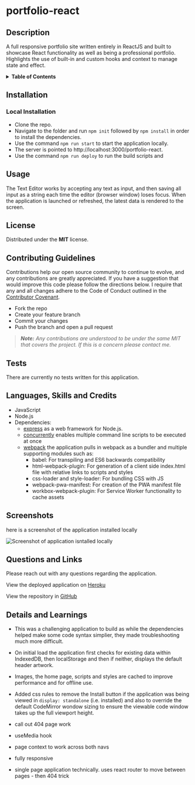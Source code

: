 # portfolio-react

## Description
A full responsive portfolio site written entirely in ReactJS and built to showcase React functionality as well as being a professional portfolio. Highlights the use of built-in and custom hooks and context to manage state and effect.

<details>
<summary><strong>Table of Contents</strong></summary>

- [Installation](#installation)
- [Usage](#usage)
- [License](#license)
- [Contributing Guidelines](#contributing-guidelines)
- [Tests](#tests)
- [Languages, Skills and Credits](#languages-skills-and-credits)
- [Screenshots](#screenshots)
- [Questions and Links](#questions-and-links)
- [Details and Learnings](#details-and-learnings)
</details>

## Installation
### Local Installation
- Clone the repo.
- Navigate to the folder and run `npm init` followed by `npm install` in order to install the dependencies.
- Use the command `npm run start` to start the application locally.
- The server is pointed to http://localhost:3000/portfolio-react.
- Use the command `npm run deploy` to run the build scripts and 

## Usage
The Text Editor works by accepting any text as input, and then saving all input as a string each time the editor (browser window) loses focus. When the application is launched or refreshed, the latest data is rendered to the screen. 

## License
Distributed under the **MIT** license.

## Contributing Guidelines
Contributions help our open source community to continue to evolve, and any contributions are greatly appreciated. If you have a suggestion that would improve this code please follow the directions below. I require that any and all changes adhere to the Code of Conduct outlined in the [Contributor Covenant](https://www.contributor-covenant.org/).

 - Fork the repo
 - Create your feature branch
 - Commit your changes
 - Push the branch and open a pull request

> _**Note:** Any contributions are understood to be under the same MIT that covers the project. If this is a concern please contact me._

## Tests
There are currently no tests written for this application.

## Languages, Skills and Credits
- JavaScript
- Node.js
- Dependencies:
    - [express](https://www.npmjs.com/package/express) as a web framework for Node.js.
    - [concurrently](https://www.npmjs.com/package/concurrently) enables multiple command line scripts to be executed at once
    - [webpack](https://www.npmjs.com/package/webpack) the application pulls in webpack as a bundler and multiple supporting modules such as:
        - babel: For transpiling and ES6 backwards compatibility 
        - html-webpack-plugin: For generation of a client side index.html file with relative links to scripts and styles
        - css-loader and style-loader: For bundling CSS with JS
        - webpack-pwa-manifest: For creation of the PWA manifest file
        - workbox-webpack-plugin: For Service Worker functionality to cache assets 

## Screenshots
here is a screenshot of the application installed locally

![Screenshot of application isntalled locally](./client/src/images/screenshot-local.png)

## Questions and Links
Please reach out with any questions regarding the application.

View the deployed application on [Heroku](https://text-editor-tl.herokuapp.com/)

View the repository in [GitHub](https://github.com/benfok/pwa-text-editor)

## Details and Learnings
- This was a challenging application to build as while the dependencies helped make some code syntax simplier, they made troubleshooting much more difficult.
- On initial load the application first checks for existing data within IndexedDB, then localStorage and then if neither, displays the default header artwork.
- Images, the home page, scripts and styles are cached to improve performance and for offline use. 
- Added css rules to remove the Install button if the application was being viewed in `display: standalone` (i.e. installed) and also to override the default CodeMirror wondow sizing to ensure the viewable code window takes up the full viewport height.

- call out 404 page work
- useMedia hook
- page context to work across both navs
- fully responsive
- single page application technically. uses react router to move between pages - then 404 trick
 
